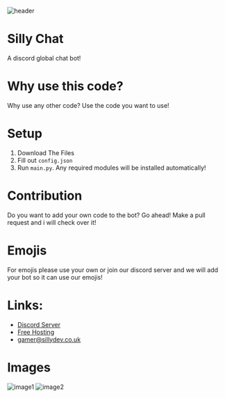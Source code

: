 ![header](https://user-images.githubusercontent.com/79448904/206898283-0c4f0825-0179-47b4-9b8d-c34b8ae01ed7.png)

# Silly Chat
A discord global chat bot!
# Why use this code?
Why use any other code? Use the code you want to use!
# Setup
1. Download The Files
2. Fill out ``config.json``
3. Run ``main.py``. Any required modules will be installed automatically!
# Contribution
Do you want to add your own code to the bot? Go ahead! Make a pull request and i will check over it!
# Emojis
For emojis please use your own or join our discord server and we will add your bot so it can use our emojis!
# Links:
- [Discord Server](https://discord.gg/3qvpkgWSbF)
- [Free Hosting](https://panel.sillydev.co.uk)
- gamer@sillydev.co.uk
# Images
![image1](https://user-images.githubusercontent.com/79448904/206898124-33552bab-a02d-41df-be59-503b2681f7fa.png)
![image2](https://user-images.githubusercontent.com/79448904/206898131-55ef2d9f-40b7-4f24-9337-13f0033e43db.png)
